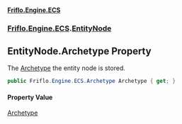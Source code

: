#### [Friflo.Engine.ECS](index.md#'index')
### [Friflo.Engine.ECS](Friflo.Engine.ECS.md#'Friflo.Engine.ECS').[EntityNode](EntityNode.md#'Friflo.Engine.ECS.EntityNode')

## EntityNode.Archetype Property

The [Archetype](Archetype.md#'Friflo.Engine.ECS.Archetype') the entity node is stored.

```csharp
public Friflo.Engine.ECS.Archetype Archetype { get; }
```

#### Property Value
[Archetype](Archetype.md#'Friflo.Engine.ECS.Archetype')